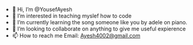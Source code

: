 - 👋 Hi, I’m @YousefAyesh
- 👀 I’m interested in teaching myslef how to code
- 🌱 I’m currently learning the song someone like you by adele on piano.
- 💞️ I’m looking to collaborate on anything to give me useful expierence
- 📫 How to reach me Email: Ayesh4002@gmail.com

<!---
YousefAyesh/YousefAyesh is a ✨ special ✨ repository because its `README.md` (this file) appears on your GitHub profile.
You can click the Preview link to take a look at your changes.
--->
